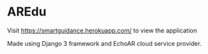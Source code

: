 # AREdu

Visit https://smartguidance.herokuapp.com/ to view the application

Made using Django 3 framework and EchoAR cloud service provider.
